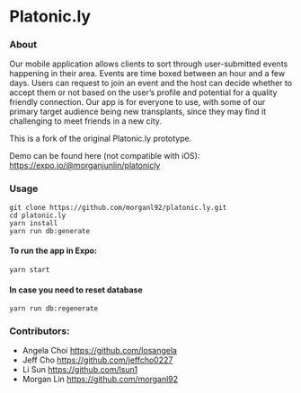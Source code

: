 # Platonic.ly

### About

Our mobile application allows clients to sort through user-submitted events happening in their area. Events are time boxed between an hour and a few days. Users can request to join an event and the host can decide whether to accept them or not based on the user’s profile and potential for a quality friendly connection. Our app is for everyone to use, with some of our primary target audience being new transplants, since they may find it challenging to meet friends in a new city.

This is a fork of the original Platonic.ly prototype.

Demo can be found here (not compatible with iOS): https://expo.io/@morganjunlin/platonicly

### Usage

```
git clone https://github.com/morganl92/platonic.ly.git
cd platonic.ly
yarn install
yarn run db:generate
```

#### To run the app in Expo:
```
yarn start
```

#### In case you need to reset database
```
yarn run db:regenerate
```

### Contributors:

- Angela Choi https://github.com/losangela
- Jeff Cho https://github.com/jeffcho0227
- Li Sun https://github.com/lsun1
- Morgan Lin https://github.com/morganl92
